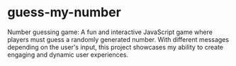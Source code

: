 # guess-my-number
Number guessing game: A fun and interactive JavaScript game where players must guess a randomly generated number. With different messages depending on the user's input, this project showcases my ability to create engaging and dynamic user experiences.
